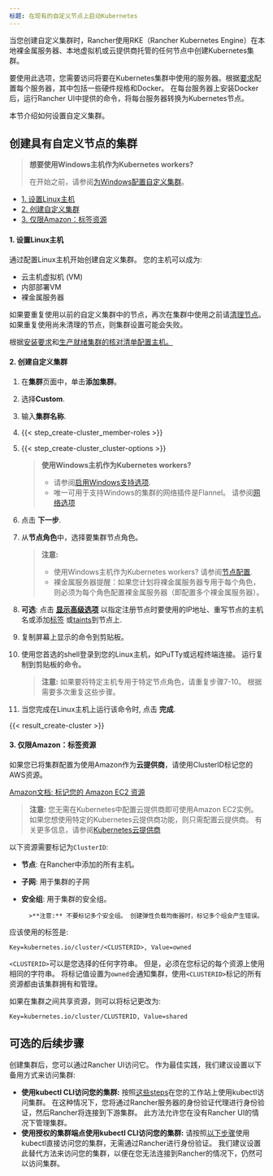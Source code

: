 ```yaml
---
标题: 在现有的自定义节点上启动Kubernetes
---
```


当您创建自定义集群时，Rancher使用RKE（Rancher Kubernetes Engine）在本地裸金属服务器、本地虚拟机或云提供商托管的任何节点中创建Kubernetes集群。

要使用此选项，您需要访问将要在Kubernetes集群中使用的服务器。根据[要求](/docs/cluster-provisioning/node-requirements)配置每个服务器，其中包括一些硬件规格和Docker。 在每台服务器上安装Docker后，运行Rancher UI中提供的命令，将每台服务器转换为Kubernetes节点。

本节介绍如何设置自定义集群。

## 创建具有自定义节点的集群

> **想要使用Windows主机作为Kubernetes workers?**
>
> 在开始之前，请参阅[为Windows配置自定义集群](/docs/cluster-provisioning/rke-clusters/windows-clusters/)。

<!-- TOC -->

- [1. 设置Linux主机](#1-provision-a-linux-host)
- [2. 创建自定义集群](#2-create-the-custom-cluster)
- [3. 仅限Amazon：标签资源](#3-amazon-only-tag-resources)

<!-- /TOC -->

#### 1. 设置Linux主机

通过配置Linux主机开始创建自定义集群。 您的主机可以成为:

- 云主机虚拟机 (VM)
- 内部部署VM
- 裸金属服务器

如果要重复使用以前的自定义集群中的节点，再次在集群中使用之前请[清理节点](/docs/admin-settings/removing-rancher/rancher-cluster-nodes/)。 如果重复使用尚未清理的节点，则集群设置可能会失败。

根据[安装要求](/docs/cluster-provisioning/node-requirements)和[生产就绪集群的核对清单配置主机。](/docs/cluster-provisioning/production)

#### 2. 创建自定义集群

1. 在**集群**页面中，单击**添加集群**。

2. 选择**Custom**.

3. 输入**集群名称**.

4. {{< step_create-cluster_member-roles >}}

5. {{< step_create-cluster_cluster-options >}}

   > **使用Windows主机作为Kubernetes workers?**
   >
   > - 请参阅[启用Windows支持选项](/docs/cluster-provisioning/rke-clusters/windows-clusters/#enable-the-windows-support-option).
   > - 唯一可用于支持Windows的集群的网络插件是Flannel。 请参阅[网络选项](/docs/cluster-provisioning/rke-clusters/windows-clusters/#networking-option)

6. <a id="step-6"></a>点击 **下一步**.

7. 从**节点角色**中，选择要集群节点角色。

   > **注意:**
   >
   > - 使用Windows主机作为Kubernetes workers? 请参阅[节点配置](/docs/cluster-provisioning/rke-clusters/windows-clusters/#node-configuration).
   > - 裸金属服务器提醒：如果您计划将裸金属服务器专用于每个角色，则必须为每个角色配置裸金属服务器（即配置多个裸金属服务器）。

8. <a id="step-8"></a>**可选**: 点击 **[显示高级选项](/docs/admin-settings/agent-options/)** 以指定注册节点时要使用的IP地址、重写节点的主机名或添加[标签](https://kubernetes.io/docs/concepts/overview/working-with-objects/labels/) 或[taints](https://kubernetes.io/docs/concepts/configuration/taint-and-toleration/)到节点上.

9. 复制屏幕上显示的命令到剪贴板。

10. 使用您首选的shell登录到您的Linux主机，如PuTTy或远程终端连接。 运行复制到剪贴板的命令。

    > **注意:** 如果要将特定主机专用于特定节点角色，请重复步骤7-10。 根据需要多次重复这些步骤。

11. 当您完成在Linux主机上运行该命令时, 点击 **完成**.

{{< result_create-cluster >}}

#### 3. 仅限Amazon：标签资源

如果您已将集群配置为使用Amazon作为**云提供商**，请使用ClusterID标记您的AWS资源。

[Amazon文档: 标记您的 Amazon EC2 资源](https://docs.aws.amazon.com/zh_cn/AWSEC2/latest/UserGuide/Using_Tags.html)

> **注意:** 您无需在Kubernetes中配置云提供商即可使用Amazon EC2实例。 如果您想使用特定的Kubernetes云提供商功能，则只需配置云提供商。 有关更多信息，请参阅[Kubernetes云提供商](https://kubernetes.io/docs/concepts/cluster-administration/cloud-providers/)

以下资源需要标记为`ClusterID`:

- **节点**: 在Rancher中添加的所有主机。
- **子网**: 用于集群的子网
- **安全组**: 用于集群的安全组。

      	>**注意:** 不要标记多个安全组。 创建弹性负载均衡器时，标记多个组会产生错误。

应该使用的标签是:

```
Key=kubernetes.io/cluster/<CLUSTERID>, Value=owned
```

`<CLUSTERID>`可以是您选择的任何字符串。 但是，必须在您标记的每个资源上使用相同的字符串。 将标记值设置为`owned`会通知集群，使用`<CLUSTERID>`标记的所有资源都由该集群拥有和管理。

如果在集群之间共享资源，则可以将标记更改为:

```
Key=kubernetes.io/cluster/CLUSTERID, Value=shared
```

## 可选的后续步骤

创建集群后，您可以通过Rancher UI访问它。 作为最佳实践，我们建议设置以下备用方式来访问集群:

- **使用kubectl CLI访问您的集群:** 按照[这些steps](/docs/cluster-admin/cluster-access/kubectl/#accessing-clusters-with-kubectl-on-your-workstation)在您的工作站上使用kubectl访问集群。 在这种情况下，您将通过Rancher服务器的身份验证代理进行身份验证，然后Rancher将连接到下游集群。 此方法允许您在没有Rancher UI的情况下管理集群。
- **使用授权的集群端点使用kubectl CLI访问您的集群:** 请按照[以下步骤](/docs/cluster-admin/cluster-access/kubectl/#authenticating-direct-with-a-downstream-cluster)使用kubectl直接访问您的集群，无需通过Rancher进行身份验证。 我们建议设置此替代方法来访问您的集群，以便在您无法连接到Rancher的情况下，仍然可以访问集群。
